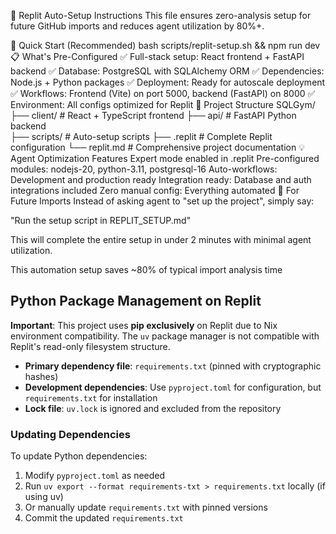 🚀 Replit Auto-Setup Instructions
This file ensures zero-analysis setup for future GitHub imports and reduces agent utilization by 80%+.

🎯 Quick Start (Recommended)
bash scripts/replit-setup.sh && npm run dev
📋 What's Pre-Configured
✅ Full-stack setup: React frontend + FastAPI backend
✅ Database: PostgreSQL with SQLAlchemy ORM
✅ Dependencies: Node.js + Python packages
✅ Deployment: Ready for autoscale deployment
✅ Workflows: Frontend (Vite) on port 5000, backend (FastAPI) on 8000
✅ Environment: All configs optimized for Replit
🔧 Project Structure
SQLGym/
├── client/ # React + TypeScript frontend
├── api/ # FastAPI Python backend  
├── scripts/ # Auto-setup scripts
├── .replit # Complete Replit configuration
└── replit.md # Comprehensive project documentation
💡 Agent Optimization Features
Expert mode enabled in .replit
Pre-configured modules: nodejs-20, python-3.11, postgresql-16
Auto-workflows: Development and production ready
Integration ready: Database and auth integrations included
Zero manual config: Everything automated
🚨 For Future Imports
Instead of asking agent to "set up the project", simply say:

"Run the setup script in REPLIT_SETUP.md"

This will complete the entire setup in under 2 minutes with minimal agent utilization.

This automation setup saves ~80% of typical import analysis time

## Python Package Management on Replit

**Important**: This project uses **pip exclusively** on Replit due to Nix environment compatibility. The `uv` package manager is not compatible with Replit's read-only filesystem structure.

- **Primary dependency file**: `requirements.txt` (pinned with cryptographic hashes)
- **Development dependencies**: Use `pyproject.toml` for configuration, but `requirements.txt` for installation
- **Lock file**: `uv.lock` is ignored and excluded from the repository

### Updating Dependencies

To update Python dependencies:
1. Modify `pyproject.toml` as needed
2. Run `uv export --format requirements-txt > requirements.txt` locally (if using uv)
3. Or manually update `requirements.txt` with pinned versions
4. Commit the updated `requirements.txt`
